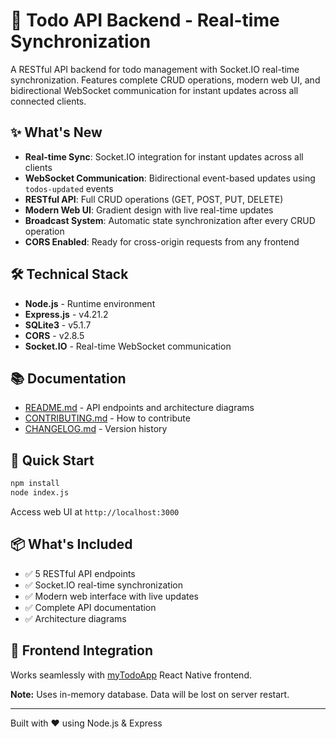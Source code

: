 # 🚀 Todo API Backend - Real-time Synchronization

A RESTful API backend for todo management with Socket.IO real-time synchronization. Features complete CRUD operations, modern web UI, and bidirectional WebSocket communication for instant updates across all connected clients.

## ✨ What's New

- **Real-time Sync**: Socket.IO integration for instant updates across all clients
- **WebSocket Communication**: Bidirectional event-based updates using `todos-updated` events
- **RESTful API**: Full CRUD operations (GET, POST, PUT, DELETE)
- **Modern Web UI**: Gradient design with live real-time updates
- **Broadcast System**: Automatic state synchronization after every CRUD operation
- **CORS Enabled**: Ready for cross-origin requests from any frontend

## 🛠️ Technical Stack

- **Node.js** - Runtime environment
- **Express.js** - v4.21.2
- **SQLite3** - v5.1.7
- **CORS** - v2.8.5
- **Socket.IO** - Real-time WebSocket communication

## 📚 Documentation

- [README.md](README.md) - API endpoints and architecture diagrams
- [CONTRIBUTING.md](CONTRIBUTING.md) - How to contribute
- [CHANGELOG.md](CHANGELOG.md) - Version history

## 🚀 Quick Start

```bash
npm install
node index.js
```

Access web UI at `http://localhost:3000`

## 📦 What's Included

- ✅ 5 RESTful API endpoints
- ✅ Socket.IO real-time synchronization
- ✅ Modern web interface with live updates
- ✅ Complete API documentation
- ✅ Architecture diagrams

## 🔗 Frontend Integration

Works seamlessly with [myTodoApp](https://github.com/mohammadfirmansyah/myTodoApp) React Native frontend.

**Note:** Uses in-memory database. Data will be lost on server restart.

---

Built with ❤️ using Node.js & Express
